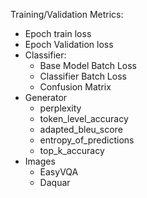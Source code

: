 Training/Validation Metrics:
  - Epoch train loss
  - Epoch Validation loss
  - Classifier:
    - Base Model Batch Loss
    - Classifier Batch Loss
    - Confusion Matrix
  - Generator
    - perplexity
    - token_level_accuracy
    - adapted_bleu_score
    - entropy_of_predictions
    - top_k_accuracy
  - Images
    - EasyVQA
    - Daquar